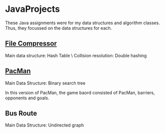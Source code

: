# JavaProjects

These Java assignments were for my data structures and algorithm classes. Thus, they focussed on the data structures for each.

## [File Compressor](https://github.com/joshming/JavaProjects/tree/main/File_Compressor)
Main data structure: Hash Table \\
Collision resolution: Double hashing

## [PacMan](https://github.com/joshming/JavaProjects/tree/main/PacMan)
Main Data Structure: Binary search tree

In this version of PacMan, the game baord consisted of PacMan, barriers, opponents and goals. 

## Bus Route
Main Data Structure: Undirected graph 
